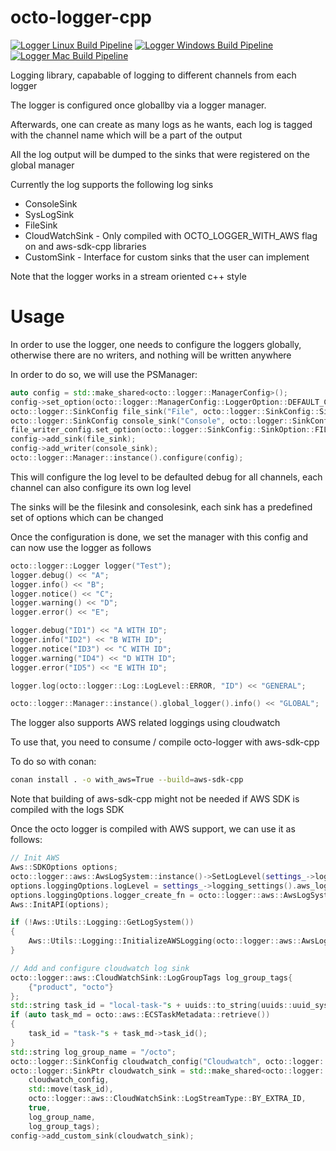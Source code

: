 octo-logger-cpp
==============

[![Logger Linux Build Pipeline](https://github.com/ofiriluz/octo-logger-cpp/actions/workflows/linux.yml/badge.svg)](https://github.com/ofiriluz/octo-logger-cpp/actions/workflows/linux.yml)
[![Logger Windows Build Pipeline](https://github.com/ofiriluz/octo-logger-cpp/actions/workflows/windows.yml/badge.svg)](https://github.com/ofiriluz/octo-logger-cpp/actions/workflows/windows.yml)
[![Logger Mac Build Pipeline](https://github.com/ofiriluz/octo-logger-cpp/actions/workflows/mac.yml/badge.svg)](https://github.com/ofiriluz/octo-logger-cpp/actions/workflows/mac.yml)

Logging library, capabable of logging to different channels from each logger

The logger is configured once globallby via a logger manager.

Afterwards, one can create as many logs as he wants, each log is tagged with the channel name which will be a part of the output

All the log output will be dumped to the sinks that were registered on the global manager

Currently the log supports the following log sinks
- ConsoleSink
- SysLogSink
- FileSink
- CloudWatchSink - Only compiled with OCTO_LOGGER_WITH_AWS flag on and aws-sdk-cpp libraries
- CustomSink - Interface for custom sinks that the user can implement

Note that the logger works in a stream oriented c++ style

Usage
=====

In order to use the logger, one needs to configure the loggers globally, otherwise there are no writers, and nothing will be written anywhere

In order to do so, we will use the PSManager:

```cpp
auto config = std::make_shared<octo::logger::ManagerConfig>();
config->set_option(octo::logger::ManagerConfig::LoggerOption::DEFAULT_CHANNEL_LEVEL, static_cast<int>(octo::logger::Log::LogLevel::DEBUG));
octo::logger::SinkConfig file_sink("File", octo::logger::SinkConfig::SinkType::FILE_SINK);
octo::logger::SinkConfig console_sink("Console", octo::logger::SinkConfig::SinkType::CONSOLE_SINK);
file_writer_config.set_option(octo::logger::SinkConfig::SinkOption::FILE_LOG_FILES_PATH, "/tmp/test");
config->add_sink(file_sink);
config->add_writer(console_sink);
octo::logger::Manager::instance().configure(config);
```

This will configure the log level to be defaulted debug for all channels, each channel can also configure its own log level

The sinks will be the filesink and consolesink, each sink has a predefined set of options which can be changed

Once the configuration is done, we set the manager with this config and can now use the logger as follows

```cpp
octo::logger::Logger logger("Test");
logger.debug() << "A";
logger.info() << "B";
logger.notice() << "C";
logger.warning() << "D";
logger.error() << "E";

logger.debug("ID1") << "A WITH ID";
logger.info("ID2") << "B WITH ID";
logger.notice("ID3") << "C WITH ID";
logger.warning("ID4") << "D WITH ID";
logger.error("ID5") << "E WITH ID";

logger.log(octo::logger::Log::LogLevel::ERROR, "ID") << "GENERAL";

octo::logger::Manager::instance().global_logger().info() << "GLOBAL";
```

The logger also supports AWS related loggings using cloudwatch

To use that, you need to consume / compile octo-logger with aws-sdk-cpp

To do so with conan:

```bash
conan install . -o with_aws=True --build=aws-sdk-cpp
```
Note that building of aws-sdk-cpp might not be needed if AWS SDK is compiled with the logs SDK

Once the octo logger is compiled with AWS support, we can use it as follows:

```cpp
// Init AWS
Aws::SDKOptions options;
octo::logger::aws::AwsLogSystem::instance()->SetLogLevel(settings_->logging_settings().aws_log_level());
options.loggingOptions.logLevel = settings_->logging_settings().aws_log_level();
options.loggingOptions.logger_create_fn = octo::logger::aws::AwsLogSystem::instance;
Aws::InitAPI(options);

if (!Aws::Utils::Logging::GetLogSystem())
{
    Aws::Utils::Logging::InitializeAWSLogging(octo::logger::aws::AwsLogSystem::instance());
}

// Add and configure cloudwatch log sink
octo::logger::aws::CloudWatchSink::LogGroupTags log_group_tags{
    {"product", "octo"}
};
std::string task_id = "local-task-"s + uuids::to_string(uuids::uuid_system_generator{}());
if (auto task_md = octo::aws::ECSTaskMetadata::retrieve())
{
    task_id = "task-"s + task_md->task_id();
}
std::string log_group_name = "/octo";
octo::logger::SinkConfig cloudwatch_config("Cloudwatch", octo::logger::SinkConfig::SinkType::CUSTOM_SINK);
octo::logger::SinkPtr cloudwatch_sink = std::make_shared<octo::logger::aws::CloudWatchSink>(
    cloudwatch_config,
    std::move(task_id),
    octo::logger::aws::CloudWatchSink::LogStreamType::BY_EXTRA_ID,
    true,
    log_group_name,
    log_group_tags);
config->add_custom_sink(cloudwatch_sink);
```
